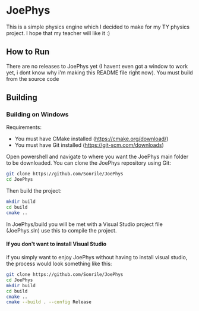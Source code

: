# JoePhys

This is a simple physics engine which I decided to make for my TY physics project. I hope that my teacher will like it :)

## How to Run
There are no releases to JoePhys yet (I havent even got a window to work yet, i dont know why i'm making this README file right now). You must build from the source code

## Building

### Building on Windows
Requirements:  
* You must have CMake installed (https://cmake.org/download/)  
* You must have Git installed (https://git-scm.com/downloads)

Open powershell and navigate to where you want the JoePhys main folder to be downloaded. You can clone the JoePhys repository using Git:
```sh
git clone https://github.com/Sonrile/JoePhys
cd JoePhys
```
Then build the project:
```sh
mkdir build
cd build
cmake ..
```
In JoePhys/build you will be met with a Visual Studio project file (JoePhys.sln) use this to compile the project.

#### If you don't want to install Visual Studio
if you simply want to enjoy JoePhys without having to install visual studio, the process would look something like this:
```sh
git clone https://github.com/Sonrile/JoePhys
cd JoePhys
mkdir build
cd build
cmake ..
cmake --build . --config Release
```
